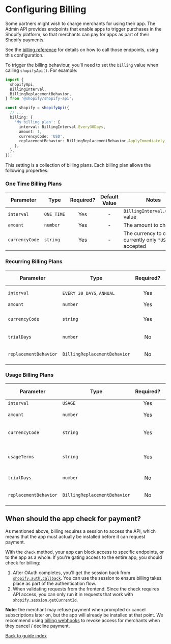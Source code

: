 # Configuring Billing

Some partners might wish to charge merchants for using their app.
The Admin API provides endpoints that enable apps to trigger purchases in the Shopify platform, so that merchants can pay for apps as part of their Shopify payments.

See the [billing reference](../reference/billing/README.md) for details on how to call those endpoints, using this configuration.

To trigger the billing behaviour, you'll need to set the `billing` value when calling `shopifyApi()`. For example:

```ts
import {
  shopifyApi,
  BillingInterval,
  BillingReplacementBehavior,
} from '@shopify/shopify-api';

const shopify = shopifyApi({
  // ...
  billing: {
    'My billing plan': {
      interval: BillingInterval.Every30Days,
      amount: 1,
      currencyCode: 'USD',
      replacementBehavior: BillingReplacementBehavior.ApplyImmediately,
    },
  },
});
```

This setting is a collection of billing plans. Each billing plan allows the following properties:

### One Time Billing Plans

| Parameter      | Type       | Required? | Default Value | Notes                                                      |
| -------------- | ---------- | :-------: | :-----------: | ---------------------------------------------------------- |
| `interval`     | `ONE_TIME` |    Yes    |       -       | `BillingInterval.OneTime` value                            |
| `amount`       | `number`   |    Yes    |       -       | The amount to charge                                       |
| `currencyCode` | `string`   |    Yes    |       -       | The currency to charge, currently only `"USD"` is accepted |

### Recurring Billing Plans

| Parameter             | Type                         | Required? | Default Value | Notes                                                                                                                                                        |
| --------------------- | ---------------------------- | :-------: | :-----------: | ------------------------------------------------------------------------------------------------------------------------------------------------------------ |
| `interval`            | `EVERY_30_DAYS`, `ANNUAL`    |    Yes    |       -       | `BillingInterval.Every30Days`, `BillingInterval.Annual` value                                                                                                |
| `amount`              | `number`                     |    Yes    |       -       | The amount to charge                                                                                                                                         |
| `currencyCode`        | `string`                     |    Yes    |       -       | The currency to charge, currently only `"USD"` is accepted                                                                                                   |
| `trialDays`           | `number`                     |    No     |       -       | Give merchants this many days before charging                                                                                                                |
| `replacementBehavior` | `BillingReplacementBehavior` |    No     |       -       | `BillingReplacementBehavior` value, see [the reference](https://shopify.dev/docs/api/admin-graphql/latest/mutations/appSubscriptionCreate) for more information. |

### Usage Billing Plans

| Parameter             | Type                         | Required? | Default Value | Notes                                                                                                                                                        |
| --------------------- | ---------------------------- | :-------: | :-----------: | ------------------------------------------------------------------------------------------------------------------------------------------------------------ |
| `interval`            | `USAGE`                      |    Yes    |       -       | `BillingInterval.Usage`                                                                                                                                      |
| `amount`              | `number`                     |    Yes    |       -       | The maximum amount the merchant will be charged                                                                                                              |
| `currencyCode`        | `string`                     |    Yes    |       -       | The currency to charge, currently only `"USD"` is accepted                                                                                                   |
| `usageTerms`          | `string`                     |    Yes    |       -       | These terms stipulate the pricing model for the charges that an app creates.                                                                                 |
| `trialDays`           | `number`                     |    No     |       -       | Give merchants this many days before charging                                                                                                                |
| `replacementBehavior` | `BillingReplacementBehavior` |    No     |       -       | `BillingReplacementBehavior` value, see [the reference](https://shopify.dev/docs/api/admin-graphql/latest/mutations/appSubscriptionCreate) for more information. |

## When should the app check for payment?

As mentioned above, billing requires a session to access the API, which means that the app must actually be installed before it can request payment.

With the `check` method, your app can block access to specific endpoints, or to the app as a whole.
If you're gating access to the entire app, you should check for billing:

1. After OAuth completes, you'll get the session back from [`shopify.auth.callback`](../reference/auth/callback.md). You can use the session to ensure billing takes place as part of the authentication flow.
1. When validating requests from the frontend. Since the check requires API access, you can only run it in requests that work with [`shopify.session.getCurrentId`](../reference/session/getCurrentId.md).

**Note**: the merchant may refuse payment when prompted or cancel subscriptions later on, but the app will already be installed at that point. We recommend using [billing webhooks](https://shopify.dev/docs/apps/billing#webhooks-for-billing) to revoke access for merchants when they cancel / decline payment.

[Back to guide index](../../README.md#guides)
